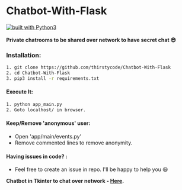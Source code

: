 # Chatbot-With-Flask
[![built with Python3](https://img.shields.io/badge/built%20with-Python3-red.svg)](https://www.python.org/)
<br>
<br>
**Private chatrooms to be shared over network to have secret chat 😎**

### Installation:

```bash
1. git clone https://github.com/thirstycode/Chatbot-With-Flask
2. cd Chatbot-With-Flask
3. pip3 install -r requirements.txt
```

#### Execute It:
```bash
1. python app_main.py
2. Goto localhost/ in browser.
```
#### Keep/Remove 'anonymous' user:
  - Open 'app/main/events.py'
  - Remove commented lines to remove anonymity.

 
 #### Having issues in code? :
  - Feel free to create an issue in repo. I'll be happy to help you 😃
  
   
 **Chatbot in Tkinter to chat over network - [Here](https://github.com/thirstycode/Chatbot-With-tkinter).**
